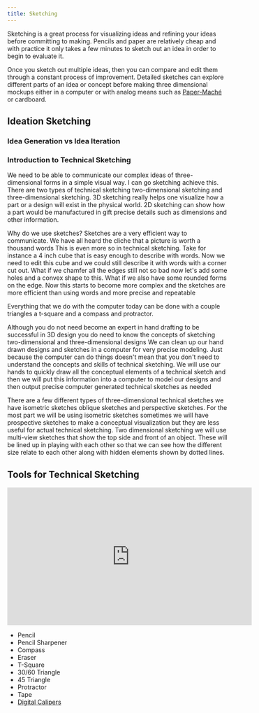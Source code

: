 ```yaml
---
title: Sketching
---
```


Sketching is a great process for visualizing ideas and refining your ideas before committing to making. Pencils and paper are relatively cheap and with practice it only takes a few minutes to sketch out an idea in order to begin to evaluate it.

Once you sketch out multiple ideas, then you can compare and edit them through a constant process of improvement. Detailed sketches can explore different parts of an idea or concept before making three dimensional mockups either in a computer or with analog means such as [Paper-Maché](../paper-mach%C3%A9.md) or cardboard.

## Ideation Sketching

### Idea Generation vs Idea Iteration

### Introduction to Technical Sketching

We need to be able to communicate our complex ideas of three-dimensional forms in a simple visual way. I can go sketching achieve this. There are two types of technical sketching two-dimensional sketching and three-dimensional sketching. 3D sketching really helps one visualize how a part or a design will exist in the physical world. 2D sketching can show how a part would be manufactured in gift precise details such as dimensions and other information.

Why do we use sketches? Sketches are a very efficient way to communicate. We have all heard the cliche that a picture is worth a thousand words This is even more so in technical sketching. Take for instance a 4 inch cube that is easy enough to describe with words. Now we need to edit this cube and we could still describe it with words with a corner cut out. What if we chamfer all the edges still not so bad now let's add some holes and a convex shape to this. What if we also have some rounded forms on the edge. Now this starts to become more complex and the sketches are more efficient than using words and more precise and repeatable

Everything that we do with the computer today can be done with a couple triangles a t-square and a compass and protractor.

Although you do not need become an expert in hand drafting to be successful in 3D design you do need to know the concepts of sketching two-dimensional and three-dimensional designs We can clean up our hand drawn designs and sketches in a computer for very precise modeling. Just because the computer can do things doesn't mean that you don't need to understand the concepts and skills of technical sketching. We will use our hands to quickly draw all the conceptual elements of a technical sketch and then we will put this information into a computer to model our designs and then output precise computer generated technical sketches as needed

There are a few different types of three-dimensional technical sketches we have isometric sketches oblique sketches and perspective sketches. For the most part we will be using isometric sketches sometimes we will have prospective sketches to make a conceptual visualization but they are less useful for actual technical sketching. Two dimensional sketching we will use multi-view sketches that show the top side and front of an object. These will be lined up in playing with each other so that we can see how the different size relate to each other along with hidden elements shown by dotted lines.

## Tools for Technical Sketching

<div class="responsive-iframe-container"><iframe width="560" height="315" src="https://www.youtube.com/embed/QaTlzXEHu4g" title="YouTube video player" frameborder="0" allow="accelerometer; autoplay; clipboard-write; encrypted-media; gyroscope; picture-in-picture" allowfullscreen></iframe></div>

- Pencil
- Pencil Sharpener
- Compass
- Eraser
- T-Square
- 30/60 Triangle
- 45 Triangle
- Protractor
- Tape
- [Digital Calipers](../tutorials/how-to-use-digital-calipers.md)
